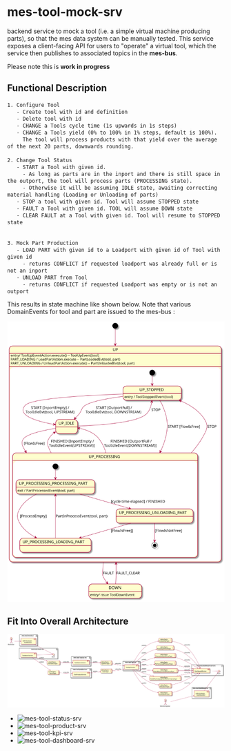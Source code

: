 # mes-tool-mock-srv

backend service to mock a tool (i.e. a simple virtual machine producing parts), so that the mes data system can be manually tested. This service exposes a client-facing API for users to "operate" a virtual tool, which the service then publishes to associated topics in the **mes-bus**. 

Please note this is **work in progress** 

## Functional Description

	1. Configure Tool
       - Create tool with id and definition
       - Delete tool with id
       - CHANGE a Tools cycle time (1s upwards in 1s steps)
       - CHANGE a Tools yield (0% to 100% in 1% steps, default is 100%). 
         The tool will process products with that yield over the average of the next 20 parts, downwards rounding.
		
	2. Change Tool Status
       - START a Tool with given id. 
         - As long as parts are in the inport and there is still space in the outport, the tool will process parts (PROCESSING state). 
         - Otherwise it will be assuming IDLE state, awaiting correcting material handling (Loading or Unloading of parts)
       - STOP a tool with given id. Tool will assume STOPPED state
       - FAULT a Tool with given id. TOOL will assume DOWN state
       - CLEAR FAULT at a Tool with given id. Tool will resume to STOPPED state

			
	3. Mock Part Production
       - LOAD PART with given id to a Loadport with given id of Tool with given id 
         - returns CONFLICT if requested loadport was already full or is not an inport
       - UNLOAD PART from Tool
         - returns CONFLICT if requested Loadport was empty or is not an outport
		
This results in state machine like shown below. Note that various DomainEvents for tool and part are issued to the mes-bus : 

![](doc/tool-fsm.svg)


## Fit Into Overall Architecture
![Overall Architecture](doc/mes-deploy.svg)

* ![mes-tool-status-srv](https://github.com/onouv/mes-tool-status-srv)
* ![mes-tool-product-srv](https://github.com/onouv/mes-tool-product-srv)
* ![mes-tool-kpi-srv](https://github.com/onouv/mes-tool-kpi-srv)
* ![mes-tool-dashboard-srv](https://github.com/onouv/mes-tool-dashboard-srv)



